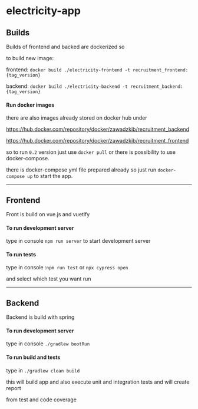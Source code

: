 # electricity-app

## Builds

Builds of frontend and backed are dockerized so

to build new image:


frontend: ``docker build ./electricity-frontend -t recruitment_frontend:{tag_version}``

backend: ``docker build ./electricity-backend -t recruitment_backend:{tag_version}``

#### Run docker images

there are also images already stored on docker hub under

https://hub.docker.com/repository/docker/zawadzkib/recruitment_backend

https://hub.docker.com/repository/docker/zawadzkib/recruitment_frontend

so to run `0.2` version just use `docker pull` or there is possibility to use docker-compose.

there is docker-compose yml file prepared already so just run ``docker-compose up`` to start the app.


---

## Frontend

Front is build on vue.js and vuetify

#### To run development server

type in console ``npm run server`` to start development server

#### To run tests

type in console :``npm run test`` or ``npx cypress open`` 

and select which test you want run

---

## Backend

Backend is build with spring

#### To run development server

type in console ``./gradlew bootRun``

#### To run build and tests

type in ``./gradlew clean build``

this will build app and also execute unit and integration tests and will create report 

from test and code coverage
